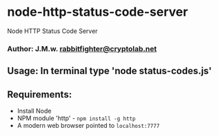 # node-http-status-code-server
Node HTTP Status Code Server

### Author: J.M.w. <rabbitfighter@cryptolab.net>

## Usage: In terminal type 'node status-codes.js'

## Requirements:
 * Install Node 
 * NPM module 'http' - <code>npm install -g http</code>
 * A modern web browser pointed to <code>localhost:7777</code>
